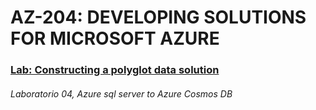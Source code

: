 # AZ-204: DEVELOPING SOLUTIONS FOR MICROSOFT AZURE



### [Lab: Constructing a polyglot data solution](LAB04)

###### Laboratorio 04, Azure sql server to Azure Cosmos DB